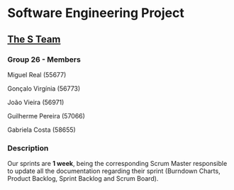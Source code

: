 # Software Engineering Project

## [The S Team](https://perpetual-catshark-375.notion.site/The-S-hina-Team-65ed77aebec945d0864a6c74a7e1a34b)

### Group 26 - Members

Miguel Real (55677)

Gonçalo Virgínia (56773)

João Vieira (56971)

Guilherme Pereira (57066)

Gabriela Costa (58655)


### Description 

Our sprints are **1 week**, being the corresponding Scrum Master responsible to update all the documentation regarding their sprint (Burndown Charts, Product Backlog, Sprint Backlog and Scrum Board).

